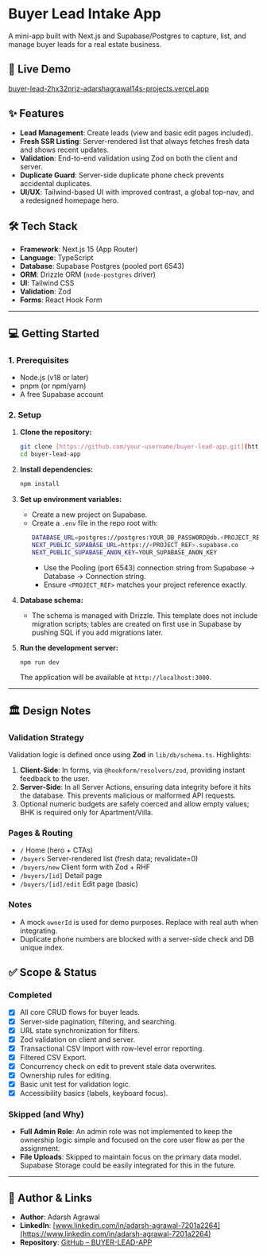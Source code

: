 # Buyer Lead Intake App

A mini-app built with Next.js and Supabase/Postgres to capture, list, and manage buyer leads for a real estate business.

## 🚀 Live Demo

[buyer-lead-2hx32nrjz-adarshagrawal14s-projects.vercel.app](https://buyer-lead-2hx32nrjz-adarshagrawal14s-projects.vercel.app)

## ✨ Features

- **Lead Management**: Create leads (view and basic edit pages included).
- **Fresh SSR Listing**: Server-rendered list that always fetches fresh data and shows recent updates.
- **Validation**: End-to-end validation using Zod on both the client and server.
- **Duplicate Guard**: Server-side duplicate phone check prevents accidental duplicates.
- **UI/UX**: Tailwind-based UI with improved contrast, a global top-nav, and a redesigned homepage hero.

## 🛠️ Tech Stack

- **Framework**: Next.js 15 (App Router)
- **Language**: TypeScript
- **Database**: Supabase Postgres (pooled port 6543)
- **ORM**: Drizzle ORM (`node-postgres` driver)
- **UI**: Tailwind CSS
- **Validation**: Zod
- **Forms**: React Hook Form

---

## 💻 Getting Started

### 1. Prerequisites

- Node.js (v18 or later)
- pnpm (or npm/yarn)
- A free Supabase account

### 2. Setup

1.  **Clone the repository:**
    ```bash
    git clone [https://github.com/your-username/buyer-lead-app.git](https://github.com/your-username/buyer-lead-app.git)
    cd buyer-lead-app
    ```

2.  **Install dependencies:**
    ```bash
    npm install
    ```

3.  **Set up environment variables:**
    - Create a new project on Supabase.
    - Create a `.env` file in the repo root with:
      ```bash
      DATABASE_URL=postgres://postgres:YOUR_DB_PASSWORD@db.<PROJECT_REF>.supabase.co:6543/postgres
      NEXT_PUBLIC_SUPABASE_URL=https://<PROJECT_REF>.supabase.co
      NEXT_PUBLIC_SUPABASE_ANON_KEY=YOUR_SUPABASE_ANON_KEY
      ```
      - Use the Pooling (port 6543) connection string from Supabase → Database → Connection string.
      - Ensure `<PROJECT_REF>` matches your project reference exactly.

4.  **Database schema:**
    - The schema is managed with Drizzle. This template does not include migration scripts; tables are created on first use in Supabase by pushing SQL if you add migrations later.

5.  **Run the development server:**
    ```bash
    npm run dev
    ```
    The application will be available at `http://localhost:3000`.

---

## 🏛️ Design Notes

### Validation Strategy

Validation logic is defined once using **Zod** in `lib/db/schema.ts`. Highlights:
1.  **Client-Side**: In forms, via `@hookform/resolvers/zod`, providing instant feedback to the user.
2.  **Server-Side**: In all Server Actions, ensuring data integrity before it hits the database. This prevents malicious or malformed API requests.
3.  Optional numeric budgets are safely coerced and allow empty values; BHK is required only for Apartment/Villa.

### Pages & Routing

- `/` Home (hero + CTAs)
- `/buyers` Server-rendered list (fresh data; revalidate=0)
- `/buyers/new` Client form with Zod + RHF
- `/buyers/[id]` Detail page
- `/buyers/[id]/edit` Edit page (basic)

### Notes

- A mock `ownerId` is used for demo purposes. Replace with real auth when integrating.
- Duplicate phone numbers are blocked with a server-side check and DB unique index.

## ✅ Scope & Status

### Completed

-   [x] All core CRUD flows for buyer leads.
-   [x] Server-side pagination, filtering, and searching.
-   [x] URL state synchronization for filters.
-   [x] Zod validation on client and server.
-   [x] Transactional CSV Import with row-level error reporting.
-   [x] Filtered CSV Export.
-   [x] Concurrency check on edit to prevent stale data overwrites.
-   [x] Ownership rules for editing.
-   [x] Basic unit test for validation logic.
-   [x] Accessibility basics (labels, keyboard focus).

### Skipped (and Why)

-   **Full Admin Role**: An admin role was not implemented to keep the ownership logic simple and focused on the core user flow as per the assignment.
-   **File Uploads**: Skipped to maintain focus on the primary data model. Supabase Storage could be easily integrated for this in the future.

---

## 👤 Author & Links

- **Author**: Adarsh Agrawal
- **LinkedIn**: [www.linkedin.com/in/adarsh-agrawal-7201a2264](https://www.linkedin.com/in/adarsh-agrawal-7201a2264)
- **Repository**: [GitHub – BUYER-LEAD-APP](https://github.com/adarshagrawal14/BUYER-LEAD-APP)
